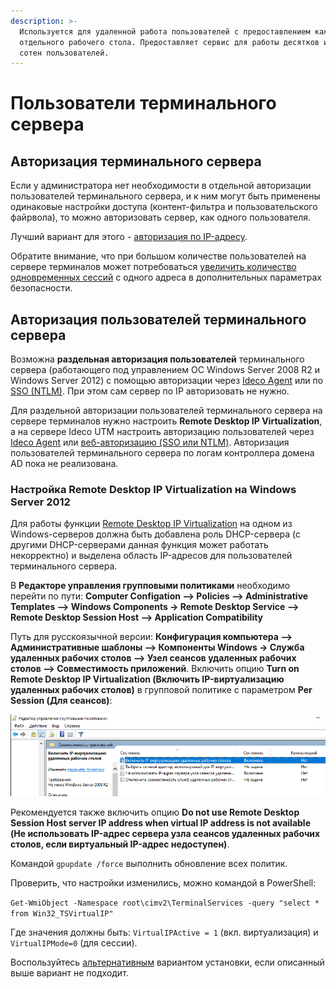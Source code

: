 ```yaml
---
description: >-
  Используется для удаленной работа пользователей с предоставлением каждому 
  отдельного рабочего стола. Предоставляет сервис для работы десятков или даже
  сотен пользователей.
---
```


# Пользователи терминального сервера

## Авторизация терминального сервера

Если у администратора нет необходимости в отдельной авторизации пользователей терминального сервера, и к ним могут быть применены одинаковые настройки доступа (контент-фильтра и пользовательского файрвола), то можно авторизовать сервер, как одного пользователя.

Лучший вариант для этого - [авторизация по IP-адресу](authorization/ip.md).

Обратите внимание, что при большом количестве пользователей на сервере терминалов может потребоваться [увеличить количество одновременных сессий](https://docs.microsoft.com/ru-ru/windows-server/remote/remote-desktop-services/troubleshoot/remote-desktop-service-currently-busy#check-the-connection-limit-policy) с одного адреса в дополнительных параметрах безопасности.

## Авторизация пользователей терминального сервера

Возможна **раздельная авторизация пользователей** терминального сервера (работающего под управлением ОС Windows Server 2008 R2 и Windows Server 2012) с помощью авторизации через [Ideco Agent](authorization/ideco-agent.md) или по [SSO (NTLM)](active-directory/active-directory-user-authorization.md#veb-avtorizaciya-sso-ili-ntlm). При этом сам сервер по IP авторизовать не нужно.

Для раздельной авторизации пользователей терминального сервера на сервере терминалов нужно настроить **Remote Desktop IP Virtualization**, а на сервере Ideco UTM настроить авторизацию пользователей через [Ideco Agent](authorization/ideco-agent.md) или [веб-авторизацию (SSO или NTLM)](active-directory/active-directory-user-authorization.md#veb-avtorizaciya-sso-ili-ntlm). Авторизация пользователей терминального сервера по логам контроллера домена AD пока не реализована.

### Настройка Remote Desktop IP Virtualization на Windows Server 2012

Для работы функции [Remote Desktop IP Virtualization](https://social.technet.microsoft.com/wiki/ru-ru/contents/articles/22770.windows-server-2012-r2-ip.aspx) на одном из Windows-серверов должна быть добавлена роль DHCP-сервера (с другими DHCP-серверами данная функция может работать некорректно) и выделена область IP-адресов для пользователей терминального сервера.

В **Редакторе управления групповыми политиками** необходимо перейти по пути:
**Computer Configation –> Policies –> Administrative Templates –> Windows Components -> Remote Desktop Service –> Remote Desktop Session Host –> Application Compatibility**

Путь для русскоязычной версии: **Конфигурация компьютера –> Административные шаблоны –> Компоненты Windows -> Служба удаленных рабочих столов –> Узел сеансов удаленных рабочих столов –> Совместимость приложений**. Включить опцию **Turn on Remote Desktop IP Virtualization (Включить IP-виртуализацию удаленных рабочих столов)** в групповой политике с параметром **Per Session (Для сеансов)**:

![](../../../_images/gp-ip.png)

Рекомендуется также включить опцию **Do not use Remote Desktop Session Host server IP address when virtual IP address is not available (Не использовать IP-адрес сервера узла сеансов удаленных рабочих столов, если виртуальный IP-адрес недоступен)**.

Командой `gpupdate /force` выполнить обновление всех политик.

Проверить, что настройки изменились, можно командой в PowerShell:

`Get-WmiObject -Namespace root\cimv2\TerminalServices -query "select * from Win32_TSVirtualIP"`

Где значения должны быть: `VirtualIPActive = 1` (вкл. виртуализация) и `VirtualIPMode=0` (для сессии).

Воспользуйтесь [альтернативным](https://social.technet.microsoft.com/wiki/ru-ru/contents/articles/22770.windows-server-2012-r2-ip.aspx) вариантом установки, если описанный выше вариант не подходит.
